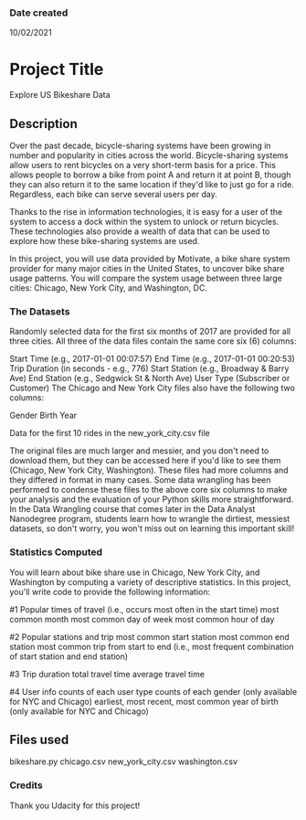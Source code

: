 ### Date created
10/02/2021

# Project Title
Explore US Bikeshare Data

## Description
Over the past decade, bicycle-sharing systems have been growing in number and popularity in cities across the world. Bicycle-sharing systems allow users to rent bicycles on a very short-term basis for a price. This allows people to borrow a bike from point A and return it at point B, though they can also return it to the same location if they'd like to just go for a ride. Regardless, each bike can serve several users per day.

Thanks to the rise in information technologies, it is easy for a user of the system to access a dock within the system to unlock or return bicycles. These technologies also provide a wealth of data that can be used to explore how these bike-sharing systems are used.

In this project, you will use data provided by Motivate, a bike share system provider for many major cities in the United States, to uncover bike share usage patterns. You will compare the system usage between three large cities: Chicago, New York City, and Washington, DC.

### The Datasets
Randomly selected data for the first six months of 2017 are provided for all three cities. All three of the data files contain the same core six (6) columns:

Start Time (e.g., 2017-01-01 00:07:57)
End Time (e.g., 2017-01-01 00:20:53)
Trip Duration (in seconds - e.g., 776)
Start Station (e.g., Broadway & Barry Ave)
End Station (e.g., Sedgwick St & North Ave)
User Type (Subscriber or Customer)
The Chicago and New York City files also have the following two columns:

Gender
Birth Year

Data for the first 10 rides in the new_york_city.csv file

The original files are much larger and messier, and you don't need to download them, but they can be accessed here if you'd like to see them (Chicago, New York City, Washington). These files had more columns and they differed in format in many cases. Some data wrangling has been performed to condense these files to the above core six columns to make your analysis and the evaluation of your Python skills more straightforward. In the Data Wrangling course that comes later in the Data Analyst Nanodegree program, students learn how to wrangle the dirtiest, messiest datasets, so don't worry, you won't miss out on learning this important skill!

### Statistics Computed
You will learn about bike share use in Chicago, New York City, and Washington by computing a variety of descriptive statistics. In this project, you'll write code to provide the following information:

#1 Popular times of travel (i.e., occurs most often in the start time)
most common month
most common day of week
most common hour of day

#2 Popular stations and trip
most common start station
most common end station
most common trip from start to end (i.e., most frequent combination of start station and end station)

#3 Trip duration
total travel time
average travel time

#4 User info
counts of each user type
counts of each gender (only available for NYC and Chicago)
earliest, most recent, most common year of birth (only available for NYC and Chicago)

## Files used
bikeshare.py
chicago.csv
new_york_city.csv
washington.csv

### Credits
Thank you Udacity for this project!

